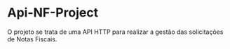 # Api-NF-Project
O projeto se trata de uma API HTTP para realizar a gestão das solicitações de Notas Fiscais.
